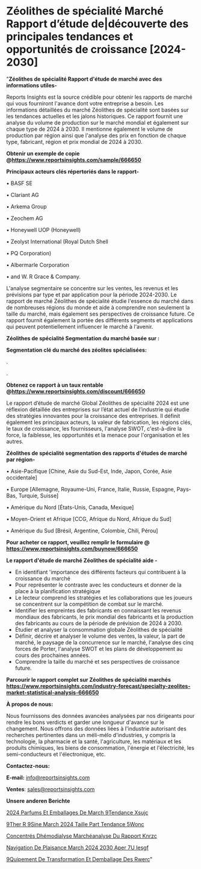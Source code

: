 # Zéolithes de spécialité Marché Rapport d’étude de|découverte des principales tendances et opportunités de croissance [2024-2030]

"<strong>Zéolithes de spécialité Rapport d'étude de marché avec des informations utiles-</strong>

Reports Insights est la source crédible pour obtenir les rapports de marché qui vous fourniront l'avance dont votre entreprise a besoin. Les informations détaillées du marché Zéolithes de spécialité sont basées sur les tendances actuelles et les jalons historiques. Ce rapport fournit une analyse du volume de production sur le marché mondial et également sur chaque type de 2024 à 2030. Il mentionne également le volume de production par région ainsi que l'analyse des prix en fonction de chaque type, fabricant, région et prix mondial de 2024 à 2030.

<strong><b>Obtenir un exemple de copie @</b></strong><a href=https://www.reportsinsights.com/sample/666650><strong><b>https://www.reportsinsights.com/sample/666650</b></strong></a>

<b>Principaux acteurs clés répertoriés dans le rapport-</b>

<b> </b>• BASF SE

• Clariant AG

• Arkema Group

• Zeochem AG

• Honeywell UOP (Honeywell)

• Zeolyst International (Royal Dutch Shell

• PQ Corporation)

• Albermarle Corporation

• and W. R Grace & Company.

L'analyse segmentaire se concentre sur les ventes, les revenus et les prévisions par type et par application pour la période 2024-2030. Le rapport de marché Zéolithes de spécialité étudie l'essence du marché dans de nombreuses régions du monde et aide à comprendre non seulement la taille du marché, mais également ses perspectives de croissance future. Ce rapport fournit également la portée des différents segments et applications qui peuvent potentiellement influencer le marché à l'avenir.

<strong>Zéolithes de spécialité Segmentation du marché basée sur :</strong>

<strong> Segmentation clé du marché des zéolites spécialisées: </strong>

.

.

<strong><b>Obtenez ce rapport à un taux rentable @</b></strong><a href=https://www.reportsinsights.com/discount/666650><strong><b>https://www.reportsinsights.com/discount/666650</b></strong></a>

Le rapport d’étude de marché Global Zéolithes de spécialité 2024 est une réflexion détaillée des entreprises sur l’état actuel de l’industrie qui étudie des stratégies innovantes pour la croissance des entreprises. Il définit également les principaux acteurs, la valeur de fabrication, les régions clés, le taux de croissance, les fournisseurs, l'analyse SWOT, c'est-à-dire la force, la faiblesse, les opportunités et la menace pour l'organisation et les autres.

<strong>Zéolithes de spécialité segmentation des rapports d'études de marché par région-</strong>

• Asie-Pacifique [Chine, Asie du Sud-Est, Inde, Japon, Corée, Asie occidentale]

• Europe [Allemagne, Royaume-Uni, France, Italie, Russie, Espagne, Pays-Bas, Turquie, Suisse]

• Amérique du Nord [États-Unis, Canada, Mexique]

• Moyen-Orient et Afrique [CCG, Afrique du Nord, Afrique du Sud]

• Amérique du Sud [Brésil, Argentine, Colombie, Chili, Pérou]

<strong>Pour acheter ce rapport, veuillez remplir le formulaire @   <a href=https://www.reportsinsights.com/buynow/666650>https://www.reportsinsights.com/buynow/666650</a></strong>

<strong>Le rapport d'étude de marché Zéolithes de spécialité aide -</strong>
<ul>
  <li>En identifiant 'importance des différents facteurs qui contribuent à la croissance du marché</li>
  <li>Pour représenter le contraste avec les conducteurs et donner de la place à la planification stratégique</li>
  <li>Le lecteur comprend les stratégies et les collaborations que les joueurs se concentrent sur la compétition de combat sur le marché.</li>
  <li>Identifier les empreintes des fabricants en connaissant les revenus mondiaux des fabricants, le prix mondial des fabricants et la production des fabricants au cours de la période de prévision de 2024 à 2030.</li>
  <li>Étudier et analyser la consommation globale Zéolithes de spécialité</li>
  <li>Définir, décrire et analyser le volume des ventes, la valeur, la part de marché, le paysage de la concurrence sur le marché, l'analyse des cinq forces de Porter, l'analyse SWOT et les plans de développement au cours des prochaines années.</li>
  <li>Comprendre la taille du marché et ses perspectives de croissance future.</li>
</ul>

<strong>Parcourir le rapport complet sur Zéolithes de spécialité marchés <a href=https://www.reportsinsights.com/industry-forecast/specialty-zeolites-market-statistical-analysis-666650>https://www.reportsinsights.com/industry-forecast/specialty-zeolites-market-statistical-analysis-666650</a></strong>

<strong>À propos de nous:</strong>

Nous fournissons des données avancées analysées par nos dirigeants pour rendre les bons verdicts et garder une longueur d'avance sur le changement. Nous offrons des données liées à l'industrie autorisant des recherches pertinentes dans un méli-mélo d'industries, y compris la technologie, la pharmacie et la santé, l'agriculture, les matériaux et les produits chimiques, les biens de consommation, l'énergie et l'électricité, les semi-conducteurs et l'électronique, etc.

<strong>Contactez-nous:</strong>

<strong>E-mail:</strong> <a href=mailto:info@reportsinsights.com>info@reportsinsights.com</a>

<strong>Ventes</strong>: <a href=mailto:sales@reportsinsights.com>sales@reportsinsights.com</a>

<strong>Unsere anderen Berichte</strong>

<a href=https://www.linkedin.com/pulse/2024-parfums-et-emballages-de-march%C3%A9tendance-xsujc/>2024 Parfums Et Emballages De March 9Tendance Xsujc</a>

<a href=https://www.linkedin.com/pulse/%C3%A9ther-r%C3%A9sine-march%C3%A9-2024-taille-part-tendance-5wonc/> 9Ther R 9Sine March 2024 Taille Part Tendance 5Wonc</a>

<a href=https://www.linkedin.com/pulse/concentrés-dhémodialyse-marchéanalyse-du-rapport-knrzc/>Concentrés Dhémodialyse Marchéanalyse Du Rapport Knrzc</a>

<a href=https://www.linkedin.com/pulse/navigation-de-plaisance-march%C3%A9-2024-2030-aper%C3%A7u-iesgf/>Navigation De Plaisance March 2024 2030 Aper 7U Iesgf</a>

<a href=https://www.linkedin.com/pulse/%C3%A9quipement-de-transformation-et-demballage-des-rwerc/> 9Quipement De Transformation Et Demballage Des Rwerc</a>"
